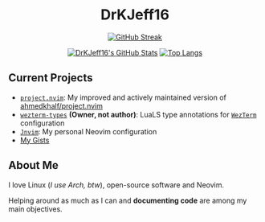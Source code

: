 <div align="center">

# DrKJeff16

<a href="https://git.io/streak-stats">
<img
alt="GitHub Streak"
src="https://streak-stats.demolab.com?user=DrKJeff16&theme=tokyonight&hide_border=true&short_numbers=true" />
</a>

[![DrKJeff16's GitHub Stats](https://github-readme-stats.vercel.app/api?username=DrKJeff16&show_icons=true&hide=stars&show=reviews,prs_merged,prs_merged_percentage&theme=tokyonight)](https://github.com/DrKJeff16)
[![Top Langs](https://github-readme-stats.vercel.app/api/top-langs/?username=DrKJeff16&hide=html&show_icons=true&theme=tokyonight)](https://github.com/DrKJeff16)

</div>

## Current Projects

- [`project.nvim`](https://github.com/DrKJeff16/project.nvim): My improved and actively maintained version of [ahmedkhalf/project.nvim](https://github.com/ahmedkhalf/project.nvim)
- [`wezterm-types`](https://github.com/DrKJeff16/wezterm-types) **(Owner, not author)**: LuaLS type annotations for [`WezTerm`](https://github.com/wezterm/wezterm) configuration
- [`Jnvim`](https://github.com/DrKJeff16/Jnvim): My personal Neovim configuration
- [My Gists](https://gist.github.com/DrKJeff16)

## About Me

I love Linux (_I use Arch, btw_), open-source software and Neovim.

Helping around as much as I can and **documenting code** are among my main objectives.
